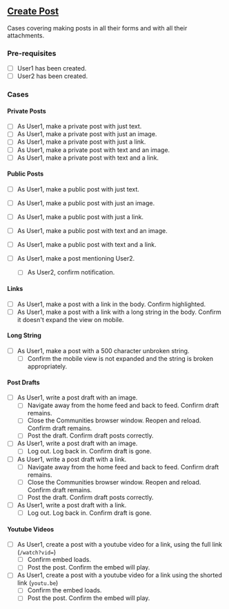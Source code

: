 ## [Create Post](documentation/testing/test-cases/Post/create.md)

Cases covering making posts in all their forms and with all their attachments.

### Pre-requisites

- [ ] User1 has been created.
- [ ] User2 has been created.

### Cases

#### Private Posts

- [ ] As User1, make a private post with just text.
- [ ] As User1, make a private post with just an image.
- [ ] As User1, make a private post with just a link.
- [ ] As User1, make a private post with text and an image.
- [ ] As User1, make a private post with text and a link.

#### Public Posts

- [ ] As User1, make a public post with just text.
- [ ] As User1, make a public post with just an image.
- [ ] As User1, make a public post with just a link.
- [ ] As User1, make a public post with text and an image.
- [ ] As User1, make a public post with text and a link.

- [ ] As User1, make a post mentioning User2.
    - [ ] As User2, confirm notification.

#### Links

- [ ] As User1, make a post with a link in the body. Confirm highlighted.
- [ ] As User1, make a post with a link with a long string in the body.  Confirm it doesn't expand the view on mobile.

#### Long String

- [ ] As User1, make a post with a 500 character unbroken string.
    - [ ] Confirm the mobile view is not expanded and the string is broken appropriately.

#### Post Drafts

- [ ] As User1, write a post draft with an image.
    - [ ] Navigate away from the home feed and back to feed.  Confirm draft remains. 
    - [ ] Close the Communities browser window. Reopen and reload.  Confirm draft remains.
    - [ ] Post the draft. Confirm draft posts correctly.

- [ ] As User1, write a post draft with an image.
    - [ ] Log out. Log back in. Confirm draft is gone.

- [ ] As User1, write a post draft with a link.
    - [ ] Navigate away from the home feed and back to feed.  Confirm draft remains. 
    - [ ] Close the Communities browser window. Reopen and reload.  Confirm draft remains.
    - [ ] Post the draft.  Confirm draft posts correctly. 

- [ ] As User1, write a post draft with a link.
    - [ ] Log out. Log back in. Confirm draft is gone.

#### Youtube Videos

- [ ] As User1, create a post with a youtube video for a link, using the full link (`/watch?vid=`)
    - [ ] Confirm embed loads.
    - [ ] Post the post.  Confirm the embed will play.
- [ ] As User1, create a post with a youtube video for a link using the shorted link (`youtu.be`)
    - [ ] Confirm the embed loads.
    - [ ] Post the post. Confirm the embed will play.
